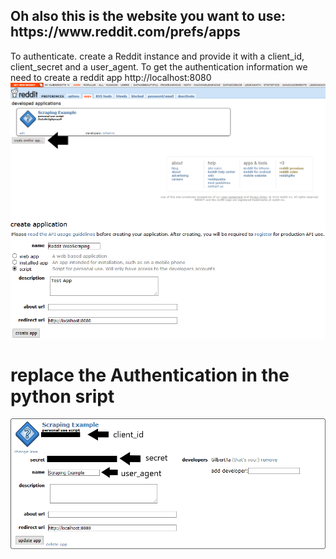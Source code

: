 <h2>Oh also this is the website you want to use: https://www.reddit.com/prefs/apps </h2>
To authenticate. create a Reddit instance and provide it with a client_id, client_secret and a user_agent.
To get the authentication information we need to create a reddit app
http://localhost:8080
<img src = 'https://github.com/Issadaorn/redditpoststat/blob/main/images/1_GQ8IREDENnkCRQT3VS55mQ.png' alt = '<' align='center'/>

<img src = 'https://github.com/Issadaorn/redditpoststat/blob/main/images/1_ssLYczSLGzfm6SPM7mWzBg.png' alt = '3' align='center'/>

<h1>replace the Authentication in the python sript</h1>
<img src = 'https://github.com/Issadaorn/redditpoststat/blob/main/images/1_khszOCCaCtqZ6jM19uhpiQ.png'  alt = 'neo' align='center'/>

